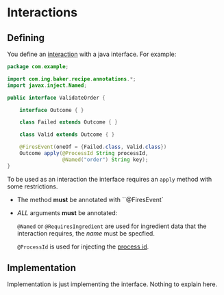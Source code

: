# Interactions

## Defining

You define an [interaction](../concepts#interaction) with a java interface. For example:

``` java
package com.example;

import com.ing.baker.recipe.annotations.*;
import javax.inject.Named;

public interface ValidateOrder {

    interface Outcome { }

    class Failed extends Outcome { }

    class Valid extends Outcome { }

    @FiresEvent(oneOf = {Failed.class, Valid.class})
    Outcome apply(@ProcessId String processId,
                  @Named("order") String key);
}
```

To be used as an interaction the interface requires an `apply` method with some restrictions.

* The method **must** be annotated with ``@FiresEvent`

* *ALL* arguments **must** be annotated:

    `@Named` or `@RequiresIngredient` are used for ingredient data that the interaction requires, the *name* must be specfied.

    `@ProcessId` is used for injecting the [process id](dictionary.md#process-id).

## Implementation

Implementation is just implementing the interface. Nothing to explain here.